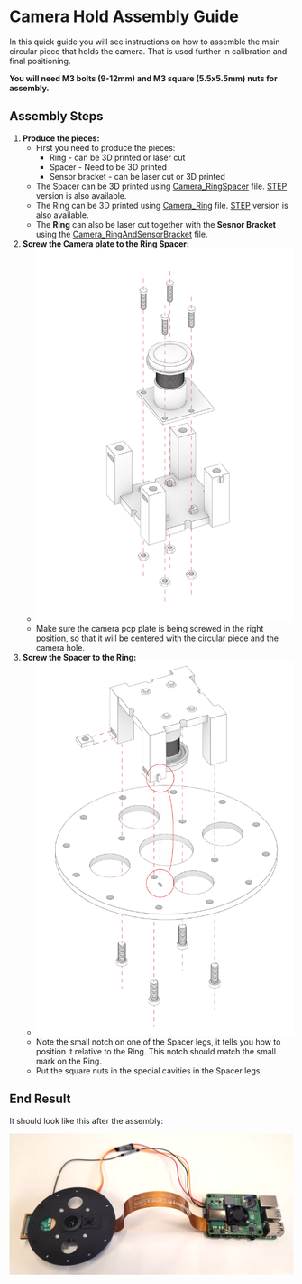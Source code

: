 # Camera Hold Assembly Guide

In this quick guide you will see instructions on how to assemble the main circular piece that holds the camera. 
That is used further in calibration and final positioning.

**You will need M3 bolts (9-12mm) and M3 square (5.5x5.5mm) nuts for assembly.**

## Assembly Steps

1. **Produce the pieces:**
	- First you need to produce the pieces:
		- Ring - can be 3D printed or laser cut
		- Spacer - Need to be 3D printed
		- Sensor bracket - can be laser cut or 3D printed
	- The Spacer can be 3D printed using [Camera_RingSpacer](../src/hardware/Camera_RingSpacer.stl) file. [STEP](../src/hardware/Camera_RingSpacer.stp) version is also available.
	- The Ring can be 3D printed using [Camera_Ring](../src/hardware/Camera_Ring.stl) file. [STEP](../src/hardware/Camera_Ring.stp) version is also available.
	- The **Ring** can also be laser cut together with the **Sesnor Bracket** using the [Camera_RingAndSensorBracket](../src/hardware/Camera_RingAndSensorBracket.dwg) file.
2. **Screw the Camera plate to the Ring Spacer:**
	- ![Screw the camera to the spacer](images/Camera_01_MainHold_01_Spacer.png)
	- Make sure the camera pcp plate is being screwed in the right position, so that it will be centered with the circular piece and the camera hole.
3. **Screw the Spacer to the Ring:**
	- ![Screw the Spacer wtih Camera to the Ring](images/Camera_02_MainHold_02_Ring.png)
	- Note the small notch on one of the Spacer legs, it tells you how to position it relative to the Ring. This notch should match the small mark on the Ring.
	- Put the square nuts in the special cavities in the Spacer legs.

## End Result

It should look like this after the assembly:

![Main Camera Hold Assembled and connected to Raspberry Pi](images/Camera_MainHoldWithRPi.png)